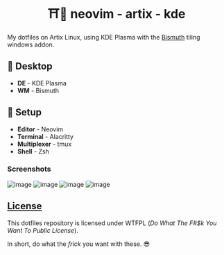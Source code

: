 <h1 align=center>⛩️🍙 neovim - artix - kde</h1>

My dotfiles on Artix Linux, using KDE Plasma with the [Bismuth](https://github.com/Bismuth-Forge/bismuth) tiling windows addon.

## 🍵 Desktop

- **DE** - KDE Plasma
- **WM** - Bismuth

## 🍣 Setup

- **Editor** - Neovim
- **Terminal** - Alacritty
- **Multiplexer** - tmux
- **Shell** - Zsh

### Screenshots

![image](https://user-images.githubusercontent.com/39676098/164172894-7ee5bad3-c800-42da-a44f-2abc55402650.png)
![image](https://user-images.githubusercontent.com/39676098/164172967-3e8a1104-f9ed-41cd-8577-aa6681dccca3.png)
![image](https://user-images.githubusercontent.com/39676098/164172925-b5ec8975-6ad9-48a8-8056-ca91de8945c3.png)
![image](https://user-images.githubusercontent.com/39676098/164172934-2d1a905a-e93f-4e47-add4-84f687b51d0e.png)


## [License](./LICENSE)

This dotfiles repository is licensed under WTFPL (*Do What The F#$k You Want To Public License*).

In short, do what the *frick* you want with these. 😎
